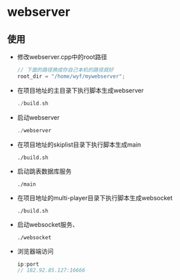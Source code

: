 # webserver

使用
------------
* 修改webserver.cpp中的root路径

    ```C++
	// 下面的路径换成你自己本机的路径就好
    root_dir = "/home/wyf/mywebserver";
    ```

* 在项目地址的主目录下执行脚本生成webserver

    ```C++
    ./build.sh
    ```

* 启动webserver

    ```C++
    ./webserver 
    ```

* 在项目地址的skiplist目录下执行脚本生成main

    ```
    ./build.sh
    ```

- 启动跳表数据库服务

  ```
  ./main
  ```

- 在项目地址的multi-player目录下执行脚本生成websocket

  ```
  ./build.sh
  ```

- 启动websocket服务、

  ```
  ./websocket
  ```

* 浏览器端访问

    ```C++
    ip:port
    // 182.92.85.127:16666
    ```
